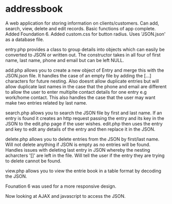 # addressbook

A web application for storing information on clients/customers.
Can add, search, view, delete and edit records. Basic functions of app complete. Added Foundation 6. Added custom.css for button radius.
Uses 'JSON.json' as a database file.


entry.php provides a class to group details into objects which can easily be converted to JSON or written out. The constructor takes in all four of first name, last name, phone and email but can be left NULL.

add.php allows you to create a new object of Entry and merge this with the JSON.json file. It handles the case of an empty file by adding the [...] characters for future nesting. Also doesnt allow duplicate entries but will allow duplicate last names in the case that the phone and email are different to allow the user to enter multiplte contact details for one entry e.g work/home contact. This also handles the case that the user may want make two entries related by last name.

search.php allows you to search the JSON file by first and last name. If an entry is found it creates an http request passing the entry and its key in the JSON to the edit.php page if the user wishes. edit.php then uses the entry and key to edit any details of the entry and then replace it in the JSON.

delete.php allows you to delete entries from the JSON by first/last name. Will not delete anything if JSON is empty as no entries will be found. Handles issues with deleting last entry in JSON whereby the nesting acharcters '[]' are left in the file. Will tell the user if the entry they are trying to delete cannot be found.

view.php allows you to view the entrie book in a table format by decoding the JSON.

Founation 6 was used for a more responsive design.

Now looking at AJAX and javascript to access the JSON. 
